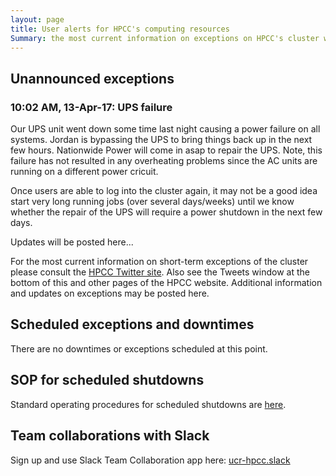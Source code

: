 ```yaml
---
layout: page
title: User alerts for HPCC's computing resources
Summary: the most current information on exceptions on HPCC's cluster will be posted here or on its Twitter site (https://twitter.com/UCR_HPCC).
---
```


## Unannounced exceptions 

### 10:02 AM, 13-Apr-17: UPS failure

Our UPS unit went down some time last night causing a power failure on all systems. Jordan is bypassing the UPS to bring things back up in the next
few hours. Nationwide Power will come in asap to repair the UPS. Note, this failure has not resulted in any overheating problems since the AC units
are running on a different power cricuit.

Once users are able to log into the cluster again, it may not be a good idea start very long running jobs (over several days/weeks) until we know whether the repair 
of the UPS will require a power shutdown in the next few days. 

Updates will be posted here...


For the most current information on short-term exceptions of the cluster please
consult the [HPCC Twitter site](https://twitter.com/UCR_HPCC). Also see the Tweets
window at the bottom of this and other pages of the HPCC website. Additional
information and updates on exceptions may be posted here. 

## Scheduled exceptions and downtimes

There are no downtimes or exceptions scheduled at this point.


## SOP for scheduled shutdowns

Standard operating procedures for scheduled shutdowns are [here](https://goo.gl/K3YqdH).

## Team collaborations with Slack

Sign up and use Slack Team Collaboration app here: [ucr-hpcc.slack](https://ucr-hpcc.slack.com)



